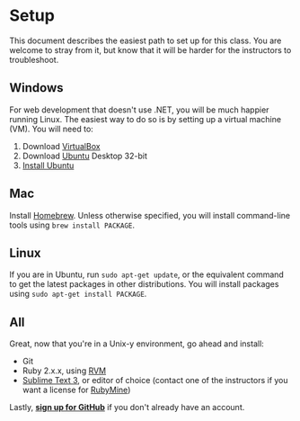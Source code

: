 # Setup

This document describes the easiest path to set up for this class.  You are welcome to stray from it, but know that it will be harder for the instructors to troubleshoot.

## Windows

For web development that doesn't use .NET, you will be much happier running Linux.  The easiest way to do so is by setting up a virtual machine (VM).  You will need to:

1. Download [VirtualBox](https://www.virtualbox.org)
1. Download [Ubuntu](http://www.ubuntu.com) Desktop 32-bit
1. [Install Ubuntu](http://www.psychocats.net/ubuntu/virtualbox)

## Mac

Install [Homebrew](http://brew.sh).  Unless otherwise specified, you will install command-line tools using `brew install PACKAGE`.

## Linux

If you are in Ubuntu, run `sudo apt-get update`, or the equivalent command to get the latest packages in other distributions.  You will install packages using `sudo apt-get install PACKAGE`.

## All

Great, now that you're in a Unix-y environment, go ahead and install:

* Git
* Ruby 2.x.x, using [RVM](https://rvm.io)
* [Sublime Text 3](http://www.sublimetext.com/3), or editor of choice (contact one of the instructors if you want a license for [RubyMine](http://www.jetbrains.com/ruby/))

Lastly, [**sign up for GitHub**](https://github.com/join) if you don't already have an account.
